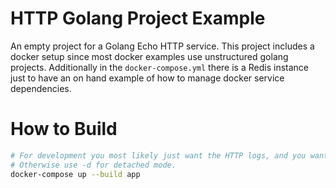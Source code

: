 # HTTP Golang Project Example
An empty project for a Golang Echo HTTP service.  This project includes a docker setup since most docker examples use unstructured golang projects.  Additionally in the `docker-compose.yml` there is a Redis instance just to have an on hand example of how to manage docker service dependencies.

# How to Build
```bash
# For development you most likely just want the HTTP logs, and you want them to stream
# Otherwise use -d for detached mode.
docker-compose up --build app
```
